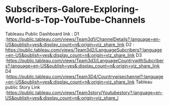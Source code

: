 # Subscribers-Galore-Exploring-World-s-Top-YouTube-Channels
Tableasu Public Dashboard link :
D1 :https://public.tableau.com/views/Team3d1/ChannelDetails?:language=en-US&publish=yes&:display_count=n&:origin=viz_share_link
D2 : https://public.tableau.com/views/Team3d2/LanguageSubcribers?:language=en-US&publish=yes&:display_count=n&:origin=viz_share_link
D3 :https://public.tableau.com/views/Team3d3/LanguageCountrywithSubcribers?:language=en-US&publish=yes&:display_count=n&:origin=viz_share_link
D4 :https://public.tableau.com/views/Team3D4/Countrywisechannel?:language=en-US&publish=yes&:display_count=n&:origin=viz_share_link
Tableau public Story Link :https://public.tableau.com/views/Team3story/Youtubestory?:language=en-US&publish=yes&:display_count=n&:origin=viz_share_l
